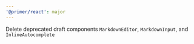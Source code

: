 ```yaml
---
'@primer/react': major
---
```


Delete deprecated draft components `MarkdownEditor`, `MarkdownInput`, and `InlineAutocomplete`
